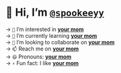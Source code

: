 # 👋 Hi, I’m [`@spookeeyy`](https://github.com/spookeeyy)
→ `👀` I’m interested in **[your mom](https://s.yimg.com/ny/api/res/1.2/v0Fh1cQBrw4CiDCe9V4CVg--/YXBwaWQ9aGlnaGxhbmRlcjt3PTY0MDtoPTM2MA--/https://media.zenfs.com/en/people_218/a5e4b775813d0430b0bc1832d7e07ebb)**\
→ `🌱` I’m currently learning **[your mom](https://s.yimg.com/ny/api/res/1.2/v0Fh1cQBrw4CiDCe9V4CVg--/YXBwaWQ9aGlnaGxhbmRlcjt3PTY0MDtoPTM2MA--/https://media.zenfs.com/en/people_218/a5e4b775813d0430b0bc1832d7e07ebb)**\
→ `💞️` I’m looking to collaborate on **[your mom](https://s.yimg.com/ny/api/res/1.2/v0Fh1cQBrw4CiDCe9V4CVg--/YXBwaWQ9aGlnaGxhbmRlcjt3PTY0MDtoPTM2MA--/https://media.zenfs.com/en/people_218/a5e4b775813d0430b0bc1832d7e07ebb)**\
→ `📫` Reach me on **[your mom](https://s.yimg.com/ny/api/res/1.2/v0Fh1cQBrw4CiDCe9V4CVg--/YXBwaWQ9aGlnaGxhbmRlcjt3PTY0MDtoPTM2MA--/https://media.zenfs.com/en/people_218/a5e4b775813d0430b0bc1832d7e07ebb)**\
→ `😄` Pronouns: **[your mom](https://s.yimg.com/ny/api/res/1.2/v0Fh1cQBrw4CiDCe9V4CVg--/YXBwaWQ9aGlnaGxhbmRlcjt3PTY0MDtoPTM2MA--/https://media.zenfs.com/en/people_218/a5e4b775813d0430b0bc1832d7e07ebb)**\
→ `⚡` Fun fact: I like **[your mom](https://s.yimg.com/ny/api/res/1.2/v0Fh1cQBrw4CiDCe9V4CVg--/YXBwaWQ9aGlnaGxhbmRlcjt3PTY0MDtoPTM2MA--/https://media.zenfs.com/en/people_218/a5e4b775813d0430b0bc1832d7e07ebb)**
